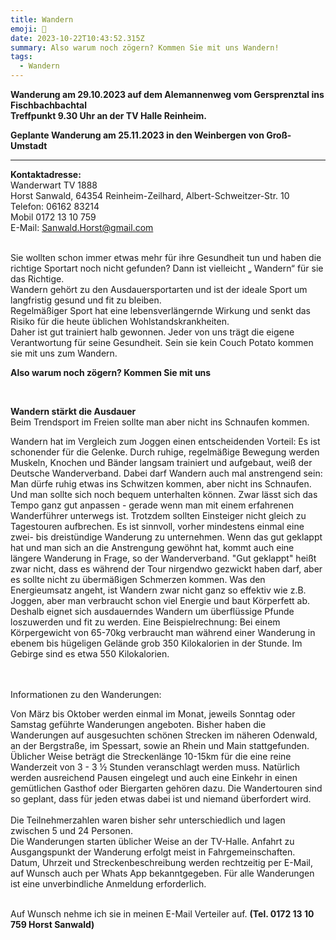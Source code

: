 ```yaml
---
title: Wandern
emoji: 🥾
date: 2023-10-22T10:43:52.315Z
summary: Also warum noch zögern? Kommen Sie mit uns Wandern!
tags:
  - Wandern
---
```

**Wanderung am 29.10.2023 auf dem Alemannenweg vom Gersprenztal ins Fischbachbachtal**\
**Treffpunkt 9.30 Uhr an der TV Halle Reinheim.**

**Geplante Wanderung am 25.11.2023 in den Weinbergen von Groß-Umstadt**

- - -

**Kontaktadresse:**\
Wanderwart TV 1888\
Horst Sanwald, 64354 Reinheim-Zeilhard, Albert-Schweitzer-Str. 10\
Telefon: 06162 83214 \
Mobil 0172 13 10 759\
E-Mail: [Sanwald.Horst@gmail.com](mailto:Sanwald.Horst@gmail.com)

\
Sie wollten schon immer etwas mehr für ihre Gesundheit tun und haben die richtige Sportart noch nicht gefunden? Dann ist vielleicht „ Wandern“ für sie das Richtige.\
Wandern gehört zu den Ausdauersportarten und ist der ideale Sport um langfristig gesund und fit zu bleiben.\
Regelmäßiger Sport hat eine lebensverlängernde Wirkung und senkt das Risiko für die heute üblichen Wohlstandskrankheiten.\
Daher ist gut trainiert halb gewonnen. Jeder von uns trägt die eigene Verantwortung für seine Gesundheit. Sein sie kein Couch Potato kommen sie mit uns zum Wandern. 

**Also warum noch zögern? Kommen Sie mit uns**

 

**Wandern stärkt die Ausdauer**\
Beim Trendsport im Freien sollte man aber nicht ins Schnaufen kommen.

Wandern hat im Vergleich zum Joggen einen entscheidenden Vorteil: Es ist schonender für die Gelenke. Durch ruhige, regelmäßige Bewegung werden Muskeln, Knochen und Bänder langsam trainiert und aufgebaut, weiß der Deutsche Wanderverband. Dabei darf Wandern auch mal anstrengend sein: Man dürfe ruhig etwas ins Schwitzen kommen, aber nicht ins Schnaufen. Und man sollte sich noch bequem unterhalten können. Zwar lässt sich das Tempo ganz gut anpassen - gerade wenn man mit einem erfahrenen Wanderführer unterwegs ist. Trotzdem sollten Einsteiger nicht gleich zu Tagestouren aufbrechen. Es ist sinnvoll, vorher mindestens einmal eine zwei- bis dreistündige Wanderung zu unternehmen. Wenn das gut geklappt hat und man sich an die Anstrengung gewöhnt hat, kommt auch eine längere Wanderung in Frage, so der Wanderverband. "Gut geklappt" heißt zwar nicht, dass es während der Tour nirgendwo gezwickt haben darf, aber es sollte nicht zu übermäßigen Schmerzen kommen. Was den Energieumsatz angeht, ist Wandern zwar nicht ganz so effektiv wie z.B. Joggen, aber man verbraucht schon viel Energie und baut Körperfett ab. Deshalb eignet sich ausdauerndes Wandern um überflüssige Pfunde loszuwerden und fit zu werden. Eine Beispielrechnung: Bei einem Körpergewicht von 65-70kg verbraucht man während einer Wanderung in ebenem bis hügeligen Gelände grob 350 Kilokalorien in der Stunde. Im Gebirge sind es etwa 550 Kilokalorien.

\
\
Informationen zu den Wanderungen:

Von März bis Oktober werden einmal im Monat, jeweils Sonntag oder Samstag geführte Wanderungen angeboten. Bisher haben die Wanderungen auf ausgesuchten schönen Strecken im näheren Odenwald, an der Bergstraße, im Spessart, sowie an Rhein und Main stattgefunden. Üblicher Weise beträgt die Streckenlänge 10-15km für die eine reine Wanderzeit von 3 - 3 ½ Stunden veranschlagt werden muss. Natürlich werden ausreichend Pausen eingelegt und auch eine Einkehr in einen gemütlichen Gasthof oder Biergarten gehören dazu. Die Wandertouren sind so geplant, dass für jeden etwas dabei ist und niemand überfordert wird.\
\
Die Teilnehmerzahlen waren bisher sehr unterschiedlich und lagen zwischen 5 und 24 Personen.\
Die Wanderungen starten üblicher Weise an der TV-Halle. Anfahrt zu Ausgangspunkt der Wanderung erfolgt meist in Fahrgemeinschaften. Datum, Uhrzeit und Streckenbeschreibung werden rechtzeitig per E-Mail, auf Wunsch auch per Whats App bekanntgegeben. Für alle Wanderungen ist eine unverbindliche Anmeldung erforderlich.

\
Auf Wunsch nehme ich sie in meinen E-Mail Verteiler auf. **(Tel. 0172 13 10 759 Horst Sanwald)**